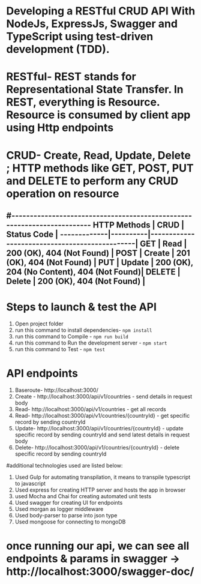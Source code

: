 # Developing a RESTful CRUD API With NodeJs, ExpressJs, Swagger and TypeScript using test-driven development (TDD).

 # RESTful- REST stands for Representational State Transfer. In REST, everything is Resource. Resource is consumed by client app using Http endpoints
 # CRUD- Create, Read, Update, Delete ; HTTP methods like GET, POST, PUT and DELETE to perform any CRUD operation on resource
#------------------------------------------------------------------------
HTTP Methods |	CRUD	|    Status Code                                |
-------------|----------|-----------------------------------------------|
GET          |	Read	|   200 (OK), 404 (Not Found)                   |
POST	     |   Create	|    201 (OK), 404 (Not Found)                  |
PUT	         |   Update	|    200 (OK), 204 (No Content), 404 (Not Found)|
DELETE	     |   Delete	|    200 (OK), 404 (Not Found)                  |
-------------------------------------------------------------------------
# Steps to launch & test the API

1. Open project folder
2. run this command to install dependencies- `npm install`
3. run this command to Compile - `npm run build`
4. run this command to Run the development server - `npm start`
5. run this command to Test - `npm test`

# API endpoints

1. Baseroute- http://localhost:3000/
2. Create - http://localhost:3000/api/v1/countries - send details in request body
3. Read-    http://localhost:3000/api/v1/countries  - get all records
4. Read-    http://localhost:3000/api/v1/countries/{countryId}  - get specific record by sending countryId
5. Update-  http://localhost:3000/api/v1/countries/{countryId} - update specific record by sending countryId and send latest details in request body
5. Delete-  http://localhost:3000/api/v1/countries/{countryId} - delete specific record by sending countryId

#additional technologies used are listed below:

1. Used Gulp for automating transpilation, it means to transpile typescript to javascript 
2. Used express for creating HTTP server and hosts the app in browser
3. used Mocha and Chai for creating automated unit tests
4. Used swagger for creating UI for endpoints
5. Used morgan as logger middleware
6. Used body-parser to parse into json type
7. Used mongoose for connecting to mongoDB 

# once running our api, we can see all endpoints & params in swagger ->   http://localhost:3000/swagger-doc/
